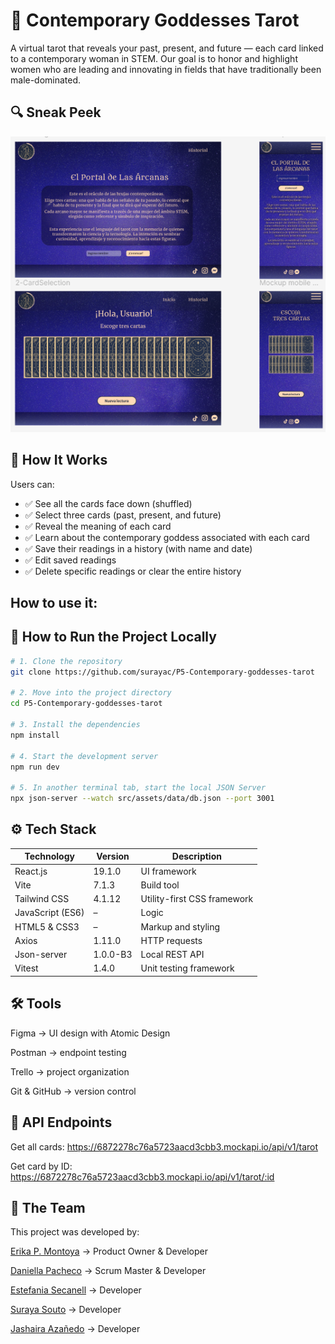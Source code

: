 # 🔮 Contemporary Goddesses Tarot

A virtual tarot that reveals your past, present, and future — each card linked to a contemporary woman in STEM.
Our goal is to honor and highlight women who are leading and innovating in fields that have traditionally been male-dominated.

## 🔍 Sneak Peek

![Homepage and Deck Preview](./src/assets/sneak-peak.png)

## 🧠 How It Works

Users can:

- ✅ See all the cards face down (shuffled)  
- ✅ Select three cards (past, present, and future)  
- ✅ Reveal the meaning of each card  
- ✅ Learn about the contemporary goddess associated with each card  
- ✅ Save their readings in a history (with name and date)  
- ✅ Edit saved readings  
- ✅ Delete specific readings or clear the entire history  

## How to use it:

## 🚀 How to Run the Project Locally

```bash
# 1. Clone the repository
git clone https://github.com/surayac/P5-Contemporary-goddesses-tarot

# 2. Move into the project directory
cd P5-Contemporary-goddesses-tarot

# 3. Install the dependencies
npm install

# 4. Start the development server
npm run dev

# 5. In another terminal tab, start the local JSON Server
npx json-server --watch src/assets/data/db.json --port 3001

```

## ⚙️ Tech Stack

| Technology       | Version    | Description                  |
|------------------|------------|------------------------------|
| React.js         | 19.1.0     | UI framework                 |
| Vite             | 7.1.3      | Build tool                   |
| Tailwind CSS     | 4.1.12     | Utility-first CSS framework  |
| JavaScript (ES6) | –          | Logic                        |
| HTML5 & CSS3     | –          | Markup and styling           |
| Axios            | 1.11.0     | HTTP requests                |
| Json-server      | 1.0.0-B3   | Local REST API               |
| Vitest           | 1.4.0      | Unit testing framework       |


## 🛠 Tools

Figma → UI design with Atomic Design

Postman → endpoint testing

Trello → project organization

Git & GitHub → version control

## 📡 API Endpoints

Get all cards:
https://6872278c76a5723aacd3cbb3.mockapi.io/api/v1/tarot

Get card by ID:
https://6872278c76a5723aacd3cbb3.mockapi.io/api/v1/tarot/:id

## 👥 The Team

This project was developed by:

[Erika P. Montoya](https://github.com/DevErika) → Product Owner & Developer

[Daniella Pacheco](https://github.com/DaniPacheco8) → Scrum Master & Developer

[Estefania Secanell](https://github.com/Abaraira) → Developer

[Suraya Souto](https://github.com/surayac) → Developer

[Jashaira Azañedo](https://github.com/JMileny89) → Developer
